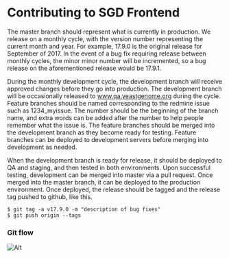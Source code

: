 # Contributing to SGD Frontend

The master branch should represent what is currently in production. We release on a monthly cycle, with the version number representing the current month and year. For example, 17.9.0 is the original release for September of 2017. In the event of a bug fix requiring release between monthly cycles, the minor minor number will be incremented, so a bug release on the aforementioned release would be 17.9.1.

During the monthly development cycle, the development branch will receive approved changes before they go into production. The development branch will be occasionally released to www.qa.yeastgenome.org during the cycle. Feature branches should be named corresponding to the redmine issue such as 1234_myissue. The number should be the beginning of the branch name, and extra words can be added after the number to help people remember what the issue is. The feature branches should be merged into the development branch as they become ready for testing. Feature branches can be deployed to development servers before merging into development as needed.

When the development branch is ready for release, it should be deployed to QA and staging, and then tested in both environments. Upon successful testing, development can be merged into master via a pull request. Once merged into the master branch, it can be deployed to the production environment. Once deployed, the release should be tagged and the release tag pushed to github, like this.

    $ git tag -a v17.9.0 -m "description of bug fixes"
    $ git push origin --tags
### Git flow
![Alt](https://github.com/yeastgenome/SGDBackend-Nex2/blob/qa/docs/SGD-Git-flow-example.png)
